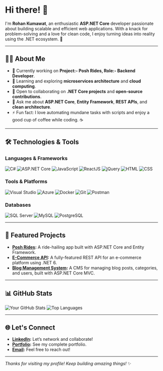 # Hi there! 👋

I'm **Rohan Kumawat**, an enthusiastic **ASP.NET Core** developer passionate about building scalable and efficient web applications. With a knack for problem-solving and a love for clean code, I enjoy turning ideas into reality using the .NET ecosystem. 🚀

---

## 👨‍💻 About Me
- 🔭 Currently working on **Project:- Posh Rides, Role:- Backend Developer**.
- 🌱 Learning and exploring **microservices architecture** and **cloud computing**.
- 👯 Open to collaborating on **.NET Core projects** and **open-source contributions**.
- 💬 Ask me about **ASP.NET Core**, **Entity Framework**, **REST APIs**, and **clean architecture**.
- ⚡ Fun fact: I love automating mundane tasks with scripts and enjoy a good cup of coffee while coding. ☕

---

## 🛠️ Technologies & Tools

### Languages & Frameworks
![C#](https://img.shields.io/badge/-C%23-239120?style=flat-square&logo=c-sharp&logoColor=white)
![ASP.NET Core](https://img.shields.io/badge/-ASP.NET%20Core-512BD4?style=flat-square&logo=dotnet&logoColor=white)
![JavaScript](https://img.shields.io/badge/-JavaScript-F7DF1E?style=flat-square&logo=javascript&logoColor=black)
![ReactJS](https://img.shields.io/badge/-ReactJS-61DAFB?style=flat-square&logo=react&logoColor=black)
![jQuery](https://img.shields.io/badge/-jQuery-0769AD?style=flat-square&logo=jquery&logoColor=white)
![HTML](https://img.shields.io/badge/-HTML-E34F26?style=flat-square&logo=html5&logoColor=white)
![CSS](https://img.shields.io/badge/-CSS-1572B6?style=flat-square&logo=css3&logoColor=white)

### Tools & Platforms
![Visual Studio](https://img.shields.io/badge/-Visual%20Studio-5C2D91?style=flat-square&logo=visual-studio&logoColor=white)
![Azure](https://img.shields.io/badge/-Azure-0078D4?style=flat-square&logo=microsoft-azure&logoColor=white)
![Docker](https://img.shields.io/badge/-Docker-2496ED?style=flat-square&logo=docker&logoColor=white)
![Git](https://img.shields.io/badge/-Git-F05032?style=flat-square&logo=git&logoColor=white)
![Postman](https://img.shields.io/badge/-Postman-FF6C37?style=flat-square&logo=postman&logoColor=white)

### Databases
![SQL Server](https://img.shields.io/badge/-SQL%20Server-CC2927?style=flat-square&logo=microsoft-sql-server&logoColor=white)
![MySQL](https://img.shields.io/badge/-MySQL-4479A1?style=flat-square&logo=mysql&logoColor=white)
![PostgreSQL](https://img.shields.io/badge/-PostgreSQL-336791?style=flat-square&logo=postgresql&logoColor=white)

---

## 🚀 Featured Projects
- **[Posh Rides](https://github.com/rohanpin1/PoshRides):** A ride-hailing app built with ASP.NET Core and Entity Framework.
- **[E-Commerce API](https://github.com/rohanpin1/ECommerceAPI):** A fully-featured REST API for an e-commerce platform using .NET 6.
- **[Blog Management System](https://github.com/rohanpin1/BlogManagement):** A CMS for managing blog posts, categories, and users, built with ASP.NET Core MVC.

---

## 📊 GitHub Stats
![Your GitHub Stats](https://github-readme-stats.vercel.app/api?username=rohanpin1&show_icons=true&theme=radical)
![Top Languages](https://github-readme-stats.vercel.app/api/top-langs/?username=rohanpin1&layout=compact&theme=radical)

---

## 🌐 Let's Connect
- **[LinkedIn](https://www.linkedin.com/in/rohan-kumawat-7b4a68247/):** Let’s network and collaborate!
- **[Portfolio](https://rrohankumawat.github.io/portfolio):** See my complete portfolio.
- **[Email](mailto:rohankumawat.pinkcity@gmail.com):** Feel free to reach out!

---

_Thanks for visiting my profile! Keep building amazing things!_ ✨
